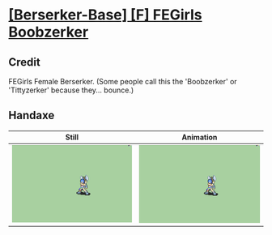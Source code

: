 # [\[Berserker-Base\] \[F\] FEGirls Boobzerker](../)

## Credit

FEGirls Female Berserker. (Some people call this the 'Boobzerker' or 'Tittyzerker' because they... bounce.)
	
## Handaxe

| Still | Animation |
| :---: | :-------: |
| ![Handaxe still](./Handaxe_000.png) | ![Handaxe animation](./Handaxe.gif) |
